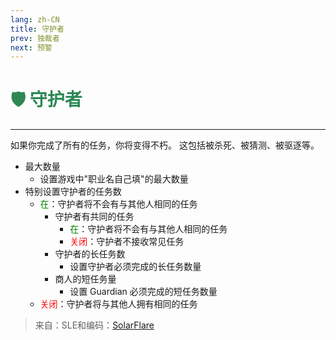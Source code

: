 ```yaml
---
lang: zh-CN
title: 守护者
prev: 独裁者
next: 预警
---
```


# <font color="#2d8855">🛡️ <b>守护者</b></font> <Badge text="Power" type="tip" vertical="middle"/>

***

如果你完成了所有的任务，你将变得不朽。 这包括被杀死、被猜测、被驱逐等。

- 最大数量
  - 设置游戏中"职业名自己填"的最大数量
- 特别设置守护者的任务数
  - <font color=green>在</font>：守护者将不会有与其他人相同的任务
    - 守护者有共同的任务
      - <font color=green>在</font>：守护者将不会有与其他人相同的任务
      - <font color=red>关闭</font>：守护者不接收常见任务
    - 守护者的长任务数
      - 设置守护者必须完成的长任务数量
    - 商人的短任务量
      - 设置 Guardian 必须完成的短任务数量
  - <font color=red>关闭</font>：守护者将与其他人拥有相同的任务

> 来自：SLE和编码：[SolarFlare](#)
